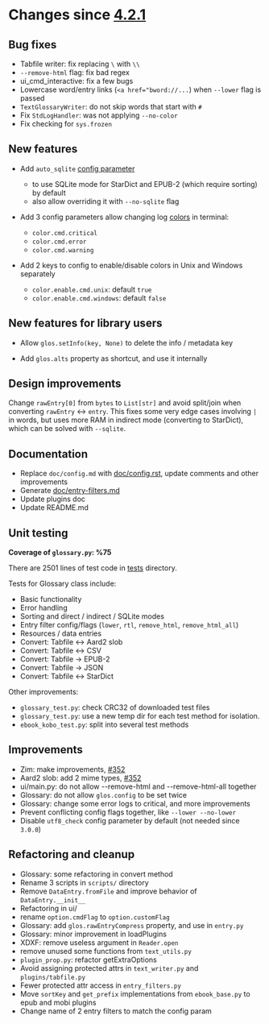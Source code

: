 # Changes since [4.2.1](./4.2.1.md)

## Bug fixes

- Tabfile writer: fix replacing `\` with `\\`
- `--remove-html` flag: fix bad regex
- ui_cmd_interactive: fix a few bugs
- Lowercase word/entry links (`<a href="bword://...`) when `--lower` flag is passed
- `TextGlossaryWriter`: do not skip words that start with `#`
- Fix `StdLogHandler`: was not applying `--no-color`
- Fix checking for `sys.frozen`


## New features

- Add `auto_sqlite` [config parameter](../config.rst)
	- to use SQLite mode for StarDict and EPUB-2 (which require sorting) by default
	- also allow overriding it with `--no-sqlite` flag

- Add 3 config parameters allow changing log [colors](../term-colors.md) in terminal:
	- `color.cmd.critical`
	- `color.cmd.error`
	- `color.cmd.warning`

- Add 2 keys to config to enable/disable colors in Unix and Windows separately
	- `color.enable.cmd.unix`: default `true`
	- `color.enable.cmd.windows`: default `false`


## New features for library users

- Allow `glos.setInfo(key, None)` to delete the info / metadata key

- Add `glos.alts` property as shortcut, and use it internally


## Design improvements

Change `rawEntry[0]` from `bytes` to `List[str]` and avoid split/join when converting `rawEntry` <-> `entry`.
This fixes some very edge cases involving `|` in words, but uses more RAM in indirect mode (converting to StarDict), which can be solved with `--sqlite`.


## Documentation

- Replace `doc/config.md` with [doc/config.rst](../config.rst), update comments and other improvements
- Generate [doc/entry-filters.md](../entry-filters.md)
- Update plugins doc
- Update README.md


## Unit testing

**Coverage of `glossary.py`: %75**

There are 2501 lines of test code in [tests](../../tests) directory.

Tests for Glossary class include:

- Basic functionality
- Error handling
- Sorting and direct / indirect / SQLite modes
- Entry filter config/flags (`lower`, `rtl`, `remove_html`, `remove_html_all`)
- Resources / data entries
- Convert: Tabfile <-> Aard2 slob
- Convert: Tabfile <-> CSV
- Convert: Tabfile  -> EPUB-2
- Convert: Tabfile  -> JSON
- Convert: Tabfile <-> StarDict

Other improvements:

- `glossary_test.py`: check CRC32 of downloaded test files
- `glossary_test.py`: use a new temp dir for each test method for isolation.
- `ebook_kobo_test.py`: split into several test methods


## Improvements

- Zim: make improvements, [#352](https://github.com/ilius/pyglossary/issues/352)
- Aard2 slob: add 2 mime types, [#352](https://github.com/ilius/pyglossary/issues/352)
- ui/main.py: do not allow --remove-html and --remove-html-all together
- Glossary: do not allow `glos.config` to be set twice
- Glossary: change some error logs to critical, and more improvements
- Prevent conflicting config flags together, like `--lower --no-lower`
- Disable `utf8_check` config parameter by default (not needed since `3.0.0`)


## Refactoring and cleanup

- Glossary: some refactoring in convert method
- Rename 3 scripts in `scripts/` directory
- Remove `DataEntry.fromFile` and improve behavior of `DataEntry.__init__`
- Refactoring in ui/
- rename `option.cmdFlag` to `option.customFlag`
- Glossary: add `glos.rawEntryCompress` property, and use in `entry.py`
- Glossary: minor improvement in loadPlugins
- XDXF: remove useless argument in `Reader.open`
- remove unused some functions from `text_utils.py`
- `plugin_prop.py`: refactor getExtraOptions
- Avoid assigning protected attrs in `text_writer.py` and `plugins/tabfile.py`
- Fewer protected attr access in `entry_filters.py`
- Move `sortKey` and `get_prefix` implementations from `ebook_base.py` to epub and mobi plugins
- Change name of 2 entry filters to match the config param



